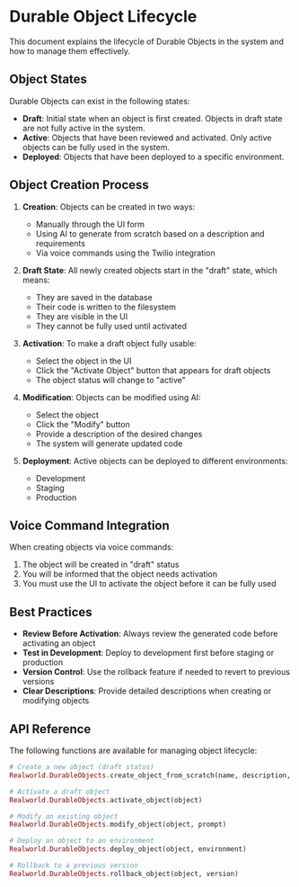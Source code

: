 # Durable Object Lifecycle

This document explains the lifecycle of Durable Objects in the system and how to manage them effectively.

## Object States

Durable Objects can exist in the following states:

- **Draft**: Initial state when an object is first created. Objects in draft state are not fully active in the system.
- **Active**: Objects that have been reviewed and activated. Only active objects can be fully used in the system.
- **Deployed**: Objects that have been deployed to a specific environment.

## Object Creation Process

1. **Creation**: Objects can be created in two ways:
   - Manually through the UI form
   - Using AI to generate from scratch based on a description and requirements
   - Via voice commands using the Twilio integration

2. **Draft State**: All newly created objects start in the "draft" state, which means:
   - They are saved in the database
   - Their code is written to the filesystem
   - They are visible in the UI
   - They cannot be fully used until activated

3. **Activation**: To make a draft object fully usable:
   - Select the object in the UI
   - Click the "Activate Object" button that appears for draft objects
   - The object status will change to "active"

4. **Modification**: Objects can be modified using AI:
   - Select the object
   - Click the "Modify" button
   - Provide a description of the desired changes
   - The system will generate updated code

5. **Deployment**: Active objects can be deployed to different environments:
   - Development
   - Staging
   - Production

## Voice Command Integration

When creating objects via voice commands:

1. The object will be created in "draft" status
2. You will be informed that the object needs activation
3. You must use the UI to activate the object before it can be fully used

## Best Practices

- **Review Before Activation**: Always review the generated code before activating an object
- **Test in Development**: Deploy to development first before staging or production
- **Version Control**: Use the rollback feature if needed to revert to previous versions
- **Clear Descriptions**: Provide detailed descriptions when creating or modifying objects

## API Reference

The following functions are available for managing object lifecycle:

```elixir
# Create a new object (draft status)
Realworld.DurableObjects.create_object_from_scratch(name, description, prompt)

# Activate a draft object
Realworld.DurableObjects.activate_object(object)

# Modify an existing object
Realworld.DurableObjects.modify_object(object, prompt)

# Deploy an object to an environment
Realworld.DurableObjects.deploy_object(object, environment)

# Rollback to a previous version
Realworld.DurableObjects.rollback_object(object, version)
```
